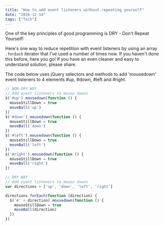 ```yaml
---
title: "How to add event listeners without repeating yourself"
date: "2016-12-14"
tags: ["Tech"]
---
```


One of the key principles of good programming is DRY - Don't Repeat Yourself!

Here's one way to reduce repetition with event listeners by using an array `.forEach` iterator that I've used a number of times now. If you haven't done this before, here you go! If you have an even cleaner and easy to understand solution, please share.

The code below uses jQuery selectors and methods to add 'mousedown' event listeners to 4 elements #up, #down, #left and #right.

```js
// NON-DRY WAY
// Add event listeners to mouse downs
$('#up').mousedown(function () {
  mouseStillDown = true
  moveBall('up')
})
$('#down').mousedown(function () {
  mouseStillDown = true
  moveBall('down')
})
$('#left').mousedown(function () {
  mouseStillDown = true
  moveBall('left')
})
$('#right').mousedown(function () {
  mouseStillDown = true
  moveBall('right')
})

// DRY WAY
// Add event listeners to mouse downs
var directions = ['up', 'down', 'left', 'right']

directions.forEach(function (direction) {
  $('#' + direction).mousedown(function () {
    mouseStillDown = true
    moveBall(direction)
  })
})
```

